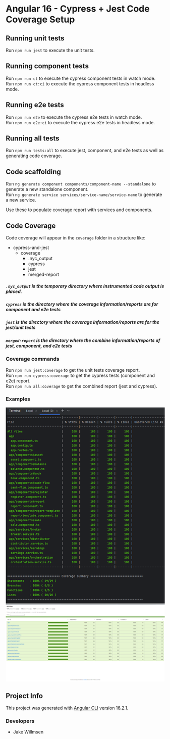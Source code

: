 # Angular 16 - Cypress + Jest Code Coverage Setup

## Running unit tests

Run `npm run jest` to execute the unit tests.

## Running component tests

Run `npm run ct` to execute the cypress component tests in watch mode.\
Run `npm run ct:ci` to execute the cypress component tests in headless mode.

## Running e2e tests

Run `npm run e2e` to execute the cypress e2e tests in watch mode.\
Run `npm run e2e:ci` to execute the cypress e2e tests in headless mode.

## Running all tests

Run `npm run tests:all` to execute jest, component, and e2e tests as well as generating code coverage.

## Code scaffolding

Run `ng generate component components/component-name --standalone` to generate a new standalone component.\
Run `ng generate service services/service-name/service-name` to generate a new service.

Use these to populate coverage report with services and components.

## Code Coverage

Code coverage will appear in the `coverage` folder in a structure like:
- cypress-and-jest
  - coverage
    - .nyc_output
    - cypress
    - jest
    - merged-report

##### `.nyc_output` is the temporary directory where instrumented code output is placed.
##### `cypress` is the directory where the coverage information/reports are for component and e2e tests
##### `jest` is the directory where the coverage information/reports are for the jest/unit tests
##### `merged-report` is the directory where the combine information/reports of jest, component, and e2e tests

### Coverage commands
Run `npm run jest:coverage` to get the unit tests coverage report.\
Run `npm run cypress:coverage` to get the cypress tests (component and e2e) report.\
Run `npm run all:coverage` to get the combined report (jest and cypress).

### Examples
![cli-code-coverage](images/cli-code-coverage.png)
![html-code-coverage](images/html-code-coverage.png)

## Project Info

This project was generated with [Angular CLI](https://github.com/angular/angular-cli) version 16.2.1.

### Developers
- Jake Willmsen
